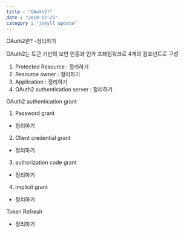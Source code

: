 ```yaml
---
title : "OAuth2!"
date : "2019-12-25"
category : "jekyll update"
---
```


OAuth2란?
-정리하기


OAuth2는 토큰 기반의 보안 인증과 인가 프레임워크로 4개의 컴포넌트로 구성
1. Protected Resource : 정리하기
2. Resource owner : 정리하기
3. Application : 정리하기
4. OAuth2 authentication server : 정리하기

OAuth2 authentication grant
1. Password grant
 - 정리하기
2. Client credential grant
 - 정리하기
3. authorization code grant
 - 정리하기
4. implicit grant
 - 정리하기

Token Refresh

 - 정리하기
